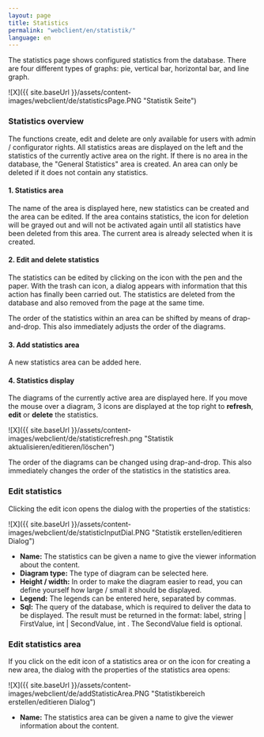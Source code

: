 ```yaml
---
layout: page
title: Statistics
permalink: "webclient/en/statistik/"
language: en
---
```


The statistics page shows configured statistics from the database. There are four different types of graphs: pie, vertical bar, horizontal bar, and line graph.

![X]({{ site.baseUrl }}/assets/content-images/webclient/de/statisticsPage.PNG "Statistik Seite")

### Statistics overview
The functions create, edit and delete are only available for users with admin / configurator rights. 
All statistics areas are displayed on the left and the statistics of the currently active area on the right. If there is no area in the database, the "General Statistics" area is created. An area can only be deleted if it does not contain any statistics.

#### 1. Statistics area
The name of the area is displayed here, new statistics can be created and the area can be edited. 
If the area contains statistics, the icon for deletion will be grayed out and will not be activated again until all statistics have been deleted from this area. The current area is already selected when it is created.
	
#### 2. Edit and delete statistics
The statistics can be edited by clicking on the icon with the pen and the paper. With the trash can icon, a dialog appears with information that this action has finally been carried out. The statistics are deleted from the database and also removed from the page at the same time.

The order of the statistics within an area can be shifted by means of drap-and-drop. This also immediately adjusts the order of the diagrams.
	
#### 3. Add statistics area
A new statistics area can be added here.

#### 4. Statistics display
The diagrams of the currently active area are displayed here. If you move the mouse over a diagram, 3 icons are displayed at the top right to **refresh**, **edit** or **delete** the statistics.

![X]({{ site.baseUrl }}/assets/content-images/webclient/de/statisticrefresh.png "Statistik aktualisieren/editieren/löschen")

The order of the diagrams can be changed using drap-and-drop. This also immediately changes the order of the statistics in the statistics area.

### Edit statistics

Clicking the edit icon opens the dialog with the properties of the statistics:

![X]({{ site.baseUrl }}/assets/content-images/webclient/de/statisticInputDial.PNG "Statistik erstellen/editieren Dialog")

* **Name:**	The statistics can be given a name to give the viewer information about the content.
* **Diagram type:**	The type of diagram can be selected here.
* **Height / width:** In order to make the diagram easier to read, you can define yourself how large / small it should be displayed.
* **Legend:** The legends can be entered here, separated by commas.
* **Sql:** The query of the database, which is required to deliver the data to be displayed. The result must be returned in the format: label, string \| FirstValue, int \| SecondValue, int . The SecondValue field is optional.
	

### Edit statistics area

If you click on the edit icon of a statistics area or on the icon for creating a new area, the dialog with the properties of the statistics area opens:

![X]({{ site.baseUrl }}/assets/content-images/webclient/de/addStatisticArea.PNG "Statistikbereich erstellen/editieren Dialog")

* **Name:**	The statistics area can be given a name to give the viewer information about the content.
